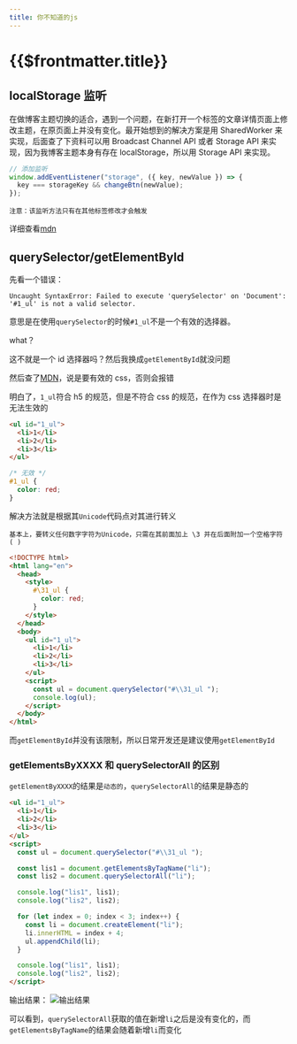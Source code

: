 ```yaml
---
title: 你不知道的js
---
```


# {{$frontmatter.title}}

## localStorage 监听

在做博客主题切换的适合，遇到一个问题，在新打开一个标签的文章详情页面上修改主题，在原页面上并没有变化。最开始想到的解决方案是用 SharedWorker 来实现，后面查了下资料可以用 Broadcast Channel API 或者 Storage API 来实现，因为我博客主题本身有存在 localStorage，所以用 Storage API 来实现。

```js
// 添加监听
window.addEventListener("storage", ({ key, newValue }) => {
  key === storageKey && changeBtn(newValue);
});
```

    注意：该监听方法只有在其他标签修改才会触发

详细查看[mdn](https://developer.mozilla.org/zh-CN/docs/Web/API/Web_Storage_API/Using_the_Web_Storage_API#%E7%A4%BA%E4%BE%8B)

## querySelector/getElementById

先看一个错误：

```
Uncaught SyntaxError: Failed to execute 'querySelector' on 'Document': '#1_ul' is not a valid selector.
```

意思是在使用`querySelector`的时候`#1_ul`不是一个有效的选择器。

what？

这不就是一个 id 选择器吗？然后我换成`getElementById`就没问题

然后查了[MDN](https://developer.mozilla.org/zh-CN/docs/Web/API/Element/querySelector)，说是要有效的 css，否则会报错

明白了，`1_ul`符合 h5 的规范，但是不符合 css 的规范，在作为 css 选择器时是无法生效的

```html
<ul id="1_ul">
  <li>1</li>
  <li>2</li>
  <li>3</li>
</ul>
```

```css
/* 无效 */
#1_ul {
  color: red;
}
```

解决方法就是根据其`Unicode`代码点对其进行转义

    基本上，要转义任何数字字符为Unicode，只需在其前面加上 \3 并在后面附加一个空格字符 ( )

```html
<!DOCTYPE html>
<html lang="en">
  <head>
    <style>
      #\31_ul {
        color: red;
      }
    </style>
  </head>
  <body>
    <ul id="1_ul">
      <li>1</li>
      <li>2</li>
      <li>3</li>
    </ul>
    <script>
      const ul = document.querySelector("#\\31_ul ");
      console.log(ul);
    </script>
  </body>
</html>
```

而`getElementById`并没有该限制，所以日常开发还是建议使用`getElementById`

### getElementsByXXXX 和 querySelectorAll 的区别

`getElementByXXXX`的结果是`动态的`，`querySelectorAll`的结果是静态的

```html
<ul id="1_ul">
  <li>1</li>
  <li>2</li>
  <li>3</li>
</ul>
<script>
  const ul = document.querySelector("#\\31_ul ");

  const lis1 = document.getElementsByTagName("li");
  const lis2 = document.querySelectorAll("li");

  console.log("lis1", lis1);
  console.log("lis2", lis2);

  for (let index = 0; index < 3; index++) {
    const li = document.createElement("li");
    li.innerHTML = index + 4;
    ul.appendChild(li);
  }

  console.log("lis1", lis1);
  console.log("lis2", lis2);
</script>
```

输出结果：
![输出结果](/image/js/js-unaware/result.png)

可以看到，`querySelectorAll`获取的值在新增`li`之后是没有变化的，而`getElementsByTagName`的结果会随着新增`li`而变化
